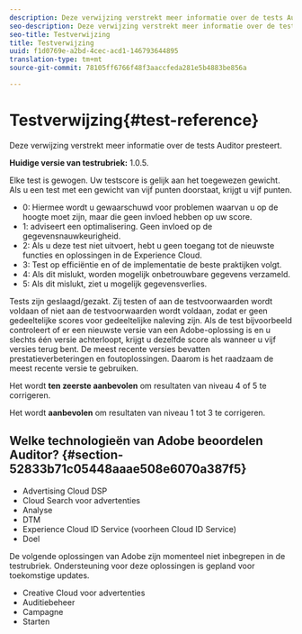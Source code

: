 ```yaml
---
description: Deze verwijzing verstrekt meer informatie over de tests Auditor presteert.
seo-description: Deze verwijzing verstrekt meer informatie over de tests Auditor presteert.
seo-title: Testverwijzing
title: Testverwijzing
uuid: f1d0769e-a2bd-4cec-acd1-146793644895
translation-type: tm+mt
source-git-commit: 78105ff6766f48f3aaccfeda281e5b4883be856a

---
```



# Testverwijzing{#test-reference}

Deze verwijzing verstrekt meer informatie over de tests Auditor presteert.

**Huidige versie van testrubriek:** 1.0.5.

Elke test is gewogen. Uw testscore is gelijk aan het toegewezen gewicht. Als u een test met een gewicht van vijf punten doorstaat, krijgt u vijf punten.

* 0: Hiermee wordt u gewaarschuwd voor problemen waarvan u op de hoogte moet zijn, maar die geen invloed hebben op uw score.
* 1: adviseert een optimalisering. Geen invloed op de gegevensnauwkeurigheid.
* 2: Als u deze test niet uitvoert, hebt u geen toegang tot de nieuwste functies en oplossingen in de Experience Cloud.
* 3: Test op efficiëntie en of de implementatie de beste praktijken volgt.
* 4: Als dit mislukt, worden mogelijk onbetrouwbare gegevens verzameld.
* 5: Als dit mislukt, ziet u mogelijk gegevensverlies.

Tests zijn geslaagd/gezakt. Zij testen of aan de testvoorwaarden wordt voldaan of niet aan de testvoorwaarden wordt voldaan, zodat er geen gedeeltelijke scores voor gedeeltelijke naleving zijn. Als de test bijvoorbeeld controleert of er een nieuwste versie van een Adobe-oplossing is en u slechts één versie achterloopt, krijgt u dezelfde score als wanneer u vijf versies terug bent. De meest recente versies bevatten prestatieverbeteringen en foutoplossingen. Daarom is het raadzaam de meest recente versie te gebruiken.

Het wordt **ten zeerste aanbevolen** om resultaten van niveau 4 of 5 te corrigeren.

Het wordt **aanbevolen** om resultaten van niveau 1 tot 3 te corrigeren.

## Welke technologieën van Adobe beoordelen Auditor? {#section-52833b71c05448aaae508e6070a387f5}

* Advertising Cloud DSP
* Cloud Search voor advertenties
* Analyse
* DTM
* Experience Cloud ID Service (voorheen Cloud ID Service)
* Doel

De volgende oplossingen van Adobe zijn momenteel niet inbegrepen in de testrubriek. Ondersteuning voor deze oplossingen is gepland voor toekomstige updates.

* Creative Cloud voor advertenties
* Auditiebeheer
* Campagne
* Starten
